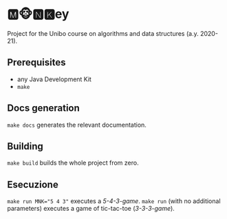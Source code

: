 # 🅼🐵🅽🅺ey
Project for the Unibo course on algorithms and data structures (a.y. 2020-21).

## Prerequisites
- any Java Development Kit
- `make`

## Docs generation
`make docs` generates the relevant documentation.

## Building
`make build` builds the whole project from zero.

## Esecuzione
`make run MNK="5 4 3"` executes a _5-4-3-game_. `make run` (with no additional
parameters) executes a game of tic-tac-toe (_3-3-3-game_).
